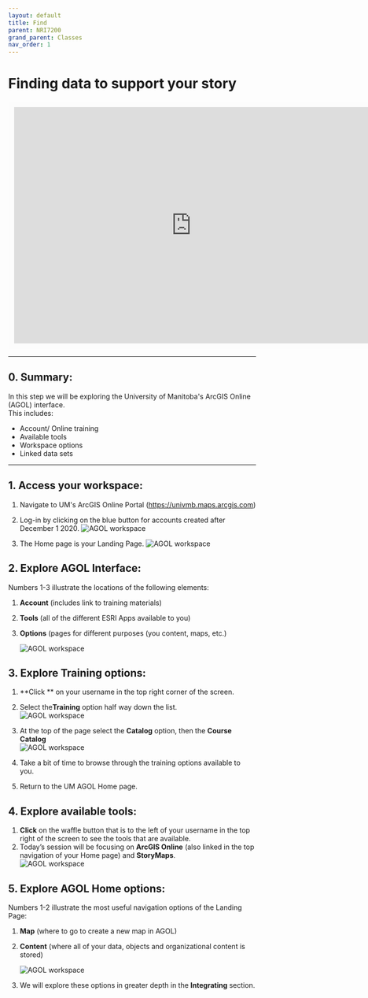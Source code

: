 ```yaml
---
layout: default
title: Find
parent: NRI7200
grand_parent: Classes
nav_order: 1
---
```


# Finding data to support your story  

<iframe width="720" height="480" frameborder="0" marginheight="0" marginwidth="0" style="border:12px solid  #fcfcfc" src="https://meginwinnipeg.github.io/slides/RVfinding.html"></iframe>

---
## 0. **Summary**:  
In this step we will be exploring the University of Manitoba's ArcGIS Online (AGOL) interface.  
This includes:  
- Account/ Online training  
- Available tools 
- Workspace options 
- Linked data sets   

---

## 1. **Access** your workspace:  
1. Navigate to UM's ArcGIS Online Portal (https://univmb.maps.arcgis.com)  
2. Log-in by clicking on the blue button for accounts created after December 1 2020.
![AGOL workspace](img/find/step1a.PNG)<br>
 

2. The Home page is your Landing Page.
![AGOL workspace](img/find/step1b.PNG)<br>
 

## 2. **Explore** AGOL Interface:  
Numbers 1-3 illustrate the locations of the following elements:  

1. **Account** (includes link to training materials)  
2. **Tools** (all of the different ESRI Apps available to you)  
3. **Options** (pages for different purposes (you content, maps, etc.)  

	![AGOL workspace](img/find/step2.PNG)<br>  


## 3. **Explore** Training options:  

1. **Click ** on your username in the top right corner of the screen.  
2. Select the**Training** option half way down the list.  
![AGOL workspace](img/find/step3a.PNG)<br>  
   

3. At the top of the page select the **Catalog** option, then the **Course Catalog**  
![AGOL workspace](img/find/step3b.PNG)<br>  
 
4. Take a bit of time to browse through the training options available to you.  
5. Return to the UM AGOL Home page.  


## 4. **Explore** available tools:  

1. **Click** on the waffle button that is to the left of your username in the top right of the screen to see the tools that are available.  
2. Today’s session will be focusing on **ArcGIS Online** (also linked in the top navigation of your Home page)  and **StoryMaps**.  
![AGOL workspace](img/find/step4a.PNG)<br>  


## 5. **Explore** AGOL Home options:  
Numbers 1-2 illustrate the most useful navigation options of the Landing Page:  

1. **Map** (where to go to create a new map in AGOL)  
2. **Content** (where all of your data, objects and organizational content is stored)  

	![AGOL workspace](img/find/step5.PNG)<br>  

	 
3. We will explore these options in greater depth in the **Integrating** section.

<br>
